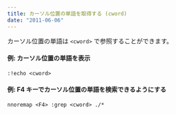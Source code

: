 ```yaml
---
title: カーソル位置の単語を取得する (cword)
date: "2011-06-06"
---
```


カーソル位置の単語は `<cword>` で参照することができます。

#### 例: カーソル位置の単語を表示

~~~
:!echo <cword>
~~~

#### 例: F4 キーでカーソル位置の単語を検索できるようにする

~~~
nnoremap <F4> :grep <cword> ./*
~~~

